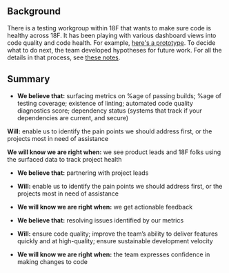 ## Background

There is a testing workgroup within 18F that wants to make sure code is healthy across 18F. It has been playing with various dashboard views into code quality and code health. For example, [here's a prototype](https://project-dashboard.18f.gov/default). To decide what to do next, the team developed hypotheses for future work. For all the details in that process, see [these notes](https://docs.google.com/document/d/18nPmH01Uz56xarHV66SVTU8f7boCr_ut5eQAArXzei4/edit).

## Summary

- **We believe that:** surfacing metrics on %age of passing builds; %age of testing coverage; existence of linting; automated code quality diagnostics score; dependency status (systems that track if your dependencies are current, and secure)

**Will:** enable us to identify the pain points we should address first, or the projects most in need of assistance

**We will know we are right when:** we see product leads and 18F folks using the surfaced data to track project health

- **We believe that:** partnering with project leads
- **Will:** enable us to identify the pain points we should address first, or the projects most in need of assistance
- **We will know we are right when:** we get actionable feedback

- **We believe that:** resolving issues identified by our metrics
- **Will:** ensure code quality; improve the team’s ability to deliver features quickly and at high-quality; ensure sustainable development velocity
- **We will know we are right when:** the team expresses confidence in making changes to code
